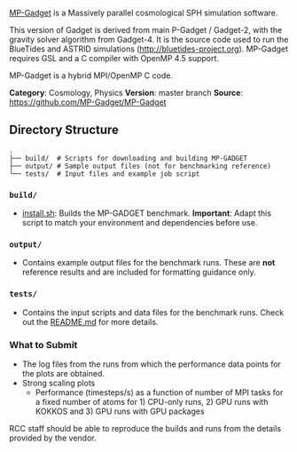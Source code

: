 [MP-Gadget](https://github.com/MP-Gadget/MP-Gadget) is a Massively parallel cosmological SPH simulation software.

This version of Gadget is derived from main P-Gadget / Gadget-2, with the gravity solver algorithm from Gadget-4. It is the source code used to run the BlueTides and ASTRID simulations (http://bluetides-project.org). MP-Gadget requires GSL and a C compiler with OpenMP 4.5 support.

MP-Gadget is a hybrid MPI/OpenMP C code.

**Category**: Cosmology, Physics
**Version**: master branch
**Source**: https://github.com/MP-Gadget/MP-Gadget

## Directory Structure

```
.
├── build/  # Scripts for downloading and building MP-GADGET
├── output/ # Sample output files (not for benchmarking reference)
└── tests/  # Input files and example job script
```

### `build/`

- [install.sh](build/install.sh): Builds the MP-GADGET benchmark.  **Important**: Adapt
  this script to match your environment and dependencies before use.

### `output/`

- Contains example output files for the benchmark runs.  These are
  **not** reference results and are included for formatting guidance only.

### `tests/`

- Contains the input scripts and data files for the benchmark runs. Check out
the [README.md](tests/README.md) for more details.

### What to Submit

- The log files from the runs from which the performance data points for the plots are obtained.
- Strong scaling plots
  - Performance (timesteps/s) as a function of number of MPI tasks for a fixed number of atoms for 1) CPU-only runs, 2) GPU runs with KOKKOS and 3) GPU runs with GPU packages

RCC staff should be able to reproduce the builds and runs from the details
provided by the vendor.